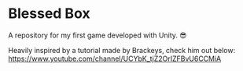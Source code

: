 # Blessed Box
A repository for my first game developed with Unity. 😎

Heavily inspired by a tutorial made by Brackeys, check him out below:
https://www.youtube.com/channel/UCYbK_tjZ2OrIZFBvU6CCMiA
